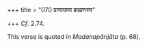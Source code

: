 +++
title = "070 प्राणायामा ब्राह्मणस्य"

+++
*Cf*. 2.74.

This verse is quoted in *Madanapārijāta* (p. 68).


